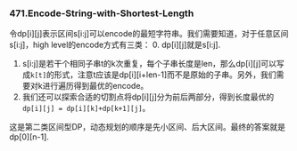 ### 471.Encode-String-with-Shortest-Length

令dp[i][j]表示区间s[i:j]可以encode的最短字符串。我们需要知道，对于任意区间s[i:j]，high level的encode方式有三类：
0. dp[i][j]就是s[i:j].
1. s[i:j]是若干个相同子串t的k次重复，每个子串长度是len，那么dp[i][j]可以写成```k[t]```的形式，注意t应该是dp[i][i+len-1]而不是原始的子串。另外，我们需要对k进行遍历得到最优的encode。
2. 我们还可以探索合适的切割点将dp[i][j]分为前后两部分，得到长度最优的```dp[i][j] = dp[i][k]+dp[k+1][j]```。

这是第二类区间型DP，动态规划的顺序是先小区间、后大区间。最终的答案就是dp[0][n-1].
